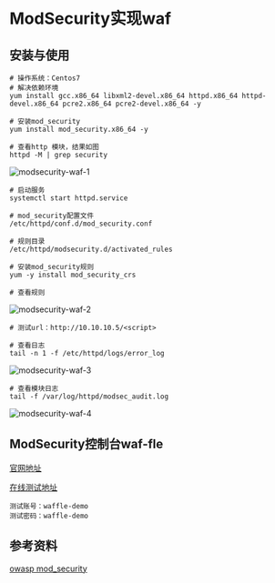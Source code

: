 # ModSecurity实现waf

## 安装与使用
```
# 操作系统：Centos7
# 解决依赖环境
yum install gcc.x86_64 libxml2-devel.x86_64 httpd.x86_64 httpd-devel.x86_64 pcre2.x86_64 pcre2-devel.x86_64 -y

# 安装mod_security
yum install mod_security.x86_64 -y

# 查看http 模块，结果如图
httpd -M | grep security
```

![modsecurity-waf-1](https://github.com/bloodzer0/ossa/raw/master/application-security/security-defense/img/modsecurity-waf-1.png)

```
# 启动服务
systemctl start httpd.service

# mod_security配置文件
/etc/httpd/conf.d/mod_security.conf

# 规则目录
/etc/httpd/modsecurity.d/activated_rules

# 安装mod_security规则
yum -y install mod_security_crs

# 查看规则
```

![modsecurity-waf-2](https://github.com/bloodzer0/ossa/raw/master/application-security/security-defense/img/modsecurity-waf-2.png)

```
# 测试url：http://10.10.10.5/<script>

# 查看日志
tail -n 1 -f /etc/httpd/logs/error_log 
```

![modsecurity-waf-3](https://github.com/bloodzer0/ossa/raw/master/application-security/security-defense/img/modsecurity-waf-3.png)

```
# 查看模块日志
tail -f /var/log/httpd/modsec_audit.log
```

![modsecurity-waf-4](https://github.com/bloodzer0/ossa/raw/master/application-security/security-defense/img/modsecurity-waf-4.png)

## ModSecurity控制台waf-fle
[官网地址](http://www.waf-fle.org/)

[在线测试地址](http://demo.waf-fle.org/waf-fle/)

```
测试账号：waffle-demo
测试密码：waffle-demo
```

## 参考资料
[owasp mod_security](https://github.com/SpiderLabs/owasp-modsecurity-crs)
